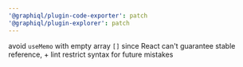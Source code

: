 ```yaml
---
'@graphiql/plugin-code-exporter': patch
'@graphiql/plugin-explorer': patch
---
```


avoid `useMemo` with empty array `[]` since React can't guarantee stable reference, + lint restrict syntax for future mistakes
